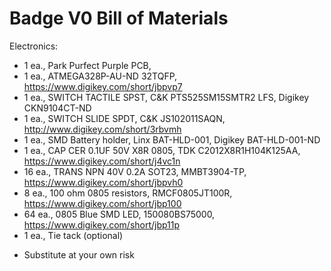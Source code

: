 Badge V0 Bill of Materials 
===============================================

Electronics:

- 1 ea., Park Purfect Purple PCB, 
- 1 ea., ATMEGA328P-AU-ND 32TQFP, https://www.digikey.com/short/jbpvp7
- 1 ea., SWITCH TACTILE SPST, C&K PTS525SM15SMTR2 LFS, Digikey CKN9104CT-ND
- 1 ea., SWITCH SLIDE SPDT, C&K JS102011SAQN, http://www.digikey.com/short/3rbvmh
- 1 ea., SMD Battery holder, Linx BAT-HLD-001, Digikey BAT-HLD-001-ND
- 1 ea., CAP CER 0.1UF 50V X8R 0805, TDK C2012X8R1H104K125AA, https://www.digikey.com/short/j4vc1n
- 16 ea., TRANS NPN 40V 0.2A SOT23, MMBT3904-TP, https://www.digikey.com/short/jbpvh0
- 8 ea., 100 ohm 0805 resistors, RMCF0805JT100R, https://www.digikey.com/short/jbp100
- 64 ea., 0805 Blue SMD LED, 150080BS75000, https://www.digikey.com/short/jbp11p
- 1 ea., Tie tack (optional)

   
* Substitute at your own risk
   
